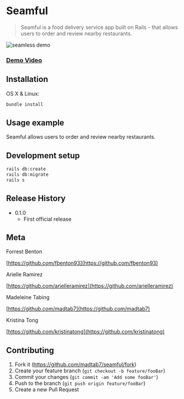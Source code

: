 # Seamful
> Seamful is a food delivery service app built on Rails - that allows users to order and review nearby restaurants.

![seamless demo](https://github.com/madtab7/seamful/blob/master/public/demos/seamful_hd.gif)

### [Demo Video](https://vimeo.com/303956554)

## Installation

OS X & Linux:

```sh
bundle install
```

## Usage example

Seamful allows users to order and review nearby restaurants.

## Development setup

```sh
rails db:create
rails db:migrate
rails s
```

## Release History

* 0.1.0
    * First official release

## Meta

Forrest Benton

[https://github.com/fbenton93](https://github.com/fbenton93)

Arielle Ramirez

[https://github.com/arielleramirez](https://github.com/arielleramirez)

Madeleine Tabing

[https://github.com/madtab7](https://github.com/madtab7)

Kristina Tong

[https://github.com/kristinatong](https://github.com/kristinatong)


## Contributing

1. Fork it (<https://github.com/madtab7/seamful/fork>)
2. Create your feature branch (`git checkout -b feature/fooBar`)
3. Commit your changes (`git commit -am 'Add some fooBar'`)
4. Push to the branch (`git push origin feature/fooBar`)
5. Create a new Pull Request
